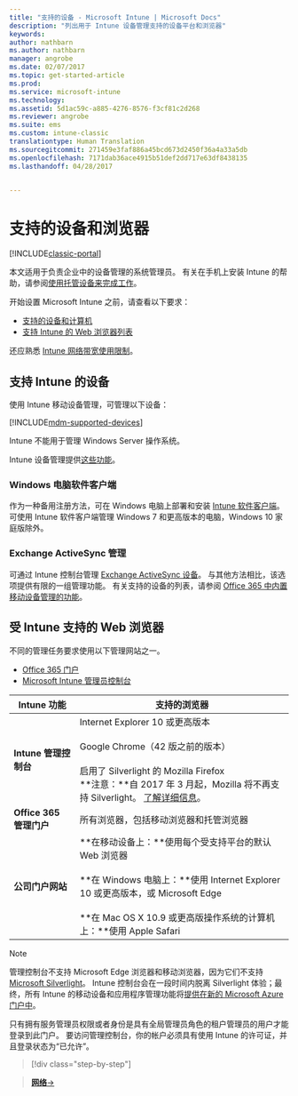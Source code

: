 ```yaml
---
title: "支持的设备 - Microsoft Intune | Microsoft Docs"
description: "列出用于 Intune 设备管理支持的设备平台和浏览器"
keywords: 
author: nathbarn
ms.author: nathbarn
manager: angrobe
ms.date: 02/07/2017
ms.topic: get-started-article
ms.prod: 
ms.service: microsoft-intune
ms.technology: 
ms.assetid: 5d1ac59c-a885-4276-8576-f3cf81c2d268
ms.reviewer: angrobe
ms.suite: ems
ms.custom: intune-classic
translationtype: Human Translation
ms.sourcegitcommit: 271459e3faf886a45bcd673d2450f36a4a33a5db
ms.openlocfilehash: 7171dab36ace4915b51def2dd717e63df8438135
ms.lasthandoff: 04/28/2017


---
```


# <a name="supported-devices-and-browsers"></a>支持的设备和浏览器

[!INCLUDE[classic-portal](../includes/classic-portal.md)]

本文适用于负责企业中的设备管理的系统管理员。 有关在手机上安装 Intune 的帮助，请参阅[使用托管设备来完成工作](https://docs.microsoft.com/intune/enduser/company-portal-frequently-asked-questions)。

开始设置 Microsoft Intune 之前，请查看以下要求：

- [支持的设备和计算机](#intune-supported-devices)
- [支持 Intune 的 Web 浏览器列表](#intune-supported-web-browsers)

还应熟悉 [Intune 网络带宽使用限制](network-bandwidth-use.md)。

## <a name="intune-supported-devices"></a>支持 Intune 的设备

使用 Intune 移动设备管理，可管理以下设备：

[!INCLUDE[mdm-supported-devices](../includes/mdm-supported-devices.md)]

Intune 不能用于管理 Windows Server 操作系统。

Intune 设备管理提供[这些功能](mobile-device-management-capabilities-in-microsoft-intune.md)。

### <a name="windows-pc-software-client"></a>Windows 电脑软件客户端

作为一种备用注册方法，可在 Windows 电脑上部署和安装 [Intune 软件客户端](/intune/deploy-use/manage-windows-pcs-with-microsoft-intune)。 可使用 Intune 软件客户端管理 Windows 7 和更高版本的电脑，Windows 10 家庭版除外。

### <a name="exchange-activesync-management"></a>Exchange ActiveSync 管理

可通过 Intune 控制台管理 [Exchange ActiveSync 设备](/intune/deploy-use/mobile-device-management-with-exchange-activesync-and-microsoft-intune)。 与其他方法相比，该选项提供有限的一组管理功能。 有关支持的设备的列表，请参阅 [Office 365 中内置移动设备管理的功能](https://support.office.com/article/Capabilities-of-built-in-Mobile-Device-Management-for-Office-365-a1da44e5-7475-4992-be91-9ccec25905b0)。

## <a name="intune-supported-web-browsers"></a>受 Intune 支持的 Web 浏览器

不同的管理任务要求使用以下管理网站之一。

- [Office 365 门户](http://go.microsoft.com/fwlink/p/?LinkId=698854)
- [Microsoft Intune 管理员控制台](https://admin.manage.microsoft.com/)

|Intune 功能 |支持的浏览器|
|---------|---------|
|**Intune 管理控制台**     |  Internet Explorer 10 或更高版本<br /><br />Google Chrome（42 版之前的版本）<br /><br />启用了 Silverlight 的 Mozilla Firefox<br />**注意：**自 2017 年 3 月起，Mozilla 将不再支持 Silverlight。 [了解详细信息](https://go.microsoft.com/fwlink/?linkid=836872)。 |
|**Office 365 管理门户**     |所有浏览器，包括移动浏览器和托管浏览器  |
|**公司门户网站**     |**在移动设备上：**使用每个受支持平台的默认 Web 浏览器   <br /><br />**在 Windows 电脑上：**使用 Internet Explorer 10 或更高版本，或 Microsoft Edge<br /><br />**在 Mac OS X 10.9 或更高版操作系统的计算机上：**使用 Apple Safari    |

> [!Note]
> 管理控制台不支持 Microsoft Edge 浏览器和移动浏览器，因为它们不支持 [Microsoft Silverlight](https://msdn.microsoft.com/library/cc838158(v=vs.95).aspx)。 Intune 控制台会在一段时间内脱离 Silverlight 体验；最终，所有 Intune 的移动设备和应用程序管理功能将[提供在新的 Microsoft Azure 门户中](https://blogs.technet.microsoft.com/enterprisemobility/2015/11/17/enhancing-managed-mobile-productivity/)。


只有拥有服务管理员权限或者身份是具有全局管理员角色的租户管理员的用户才能登录到此门户。 要访问管理控制台，你的帐户必须具有使用 Intune 的许可证，并且登录状态为“已允许”。

>[!div class="step-by-step"]

>[**网络**&rarr;](network-bandwidth-use.md)  

